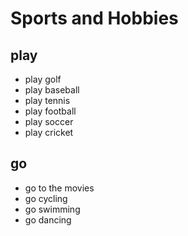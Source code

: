 # Sports and Hobbies

## play
- play golf
- play baseball
- play tennis
- play football
- play soccer
- play cricket

## go
- go to the movies
- go cycling
- go swimming
- go dancing